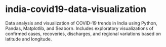 # india-covid19-data-visualization
Data analysis and visualization of COVID-19 trends in India using Python, Pandas, Matplotlib, and Seaborn. Includes exploratory visualizations of confirmed cases, recoveries, discharges, and regional variations based on latitude and longitude.
